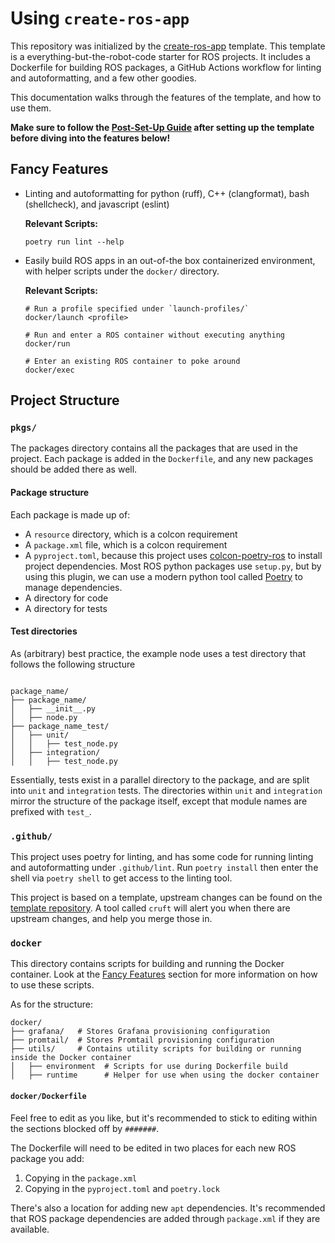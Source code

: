 # Using `create-ros-app`

This repository was initialized by the [create-ros-app](https://github.com/UrbanMachine/create-ros-app) template.
This template is a everything-but-the-robot-code starter for ROS projects. It includes a Dockerfile for building ROS packages, a GitHub Actions workflow for linting and autoformatting, and a few other goodies.

This documentation walks through the features of the template, and how to use them.

**Make sure to follow the [Post-Set-Up Guide](https://github.com/UrbanMachine/create-ros-app/blob/main/README.md#post-set-up-guide) after setting up the template before diving into the features below!**

## Fancy Features

- Linting and autoformatting for python (ruff), C++ (clangformat), bash (shellcheck), and javascript (eslint)
  
  **Relevant Scripts:**
  ```shell
  poetry run lint --help
  ```
- Easily build ROS apps in an out-of-the box containerized environment, with helper scripts under the `docker/` directory.
  
  **Relevant Scripts:**
  ```shell
  # Run a profile specified under `launch-profiles/`
  docker/launch <profile>
  
  # Run and enter a ROS container without executing anything
  docker/run
  
  # Enter an existing ROS container to poke around
  docker/exec
  ```

## Project Structure

### `pkgs/`

The packages directory contains all the packages that are used in the project. Each package is added in the `Dockerfile`, and any new packages should be added there as well.

#### Package structure
Each package is made up of:
- A `resource` directory, which is a colcon requirement
- A `package.xml` file, which is a colcon requirement
- A `pyproject.toml`, because this project uses [colcon-poetry-ros](https://github.com/UrbanMachine/colcon-poetry-ros) to install project dependencies. Most ROS python packages use `setup.py`, but by using this plugin, we can use a modern python tool called [Poetry](https://python-poetry.org/) to manage dependencies.
- A directory for code
- A directory for tests

#### Test directories

As (arbitrary) best practice, the example node uses a test directory that follows the following structure

```shell

package_name/
├── package_name/
│   ├── __init__.py
│   ├── node.py
├── package_name_test/
│   ├── unit/ 
│   │   ├── test_node.py
│   ├── integration/
│   │   ├── test_node.py

```

Essentially, tests exist in a parallel directory to the package, and are split into `unit` and `integration` tests. The directories within `unit` and `integration` mirror the structure of the package itself, except that module names are prefixed with `test_`.

### `.github/`

This project uses poetry for linting, and has some code for running linting and autoformatting under `.github/lint`.
Run `poetry install` then enter the shell via `poetry shell` to get access to the linting tool.

This project is based on a template, upstream changes can be found on the [template repository](https://github.com/UrbanMachine/create-ros-app).
A tool called `cruft` will alert you when there are upstream changes, and help you merge those in.

### `docker`

This directory contains scripts for building and running the Docker container. Look at the [Fancy Features](#fancy-features) section for more information on how to use these scripts.

As for the structure:

```shell
docker/
├── grafana/   # Stores Grafana provisioning configuration
├── promtail/  # Stores Promtail provisioning configuration
├── utils/     # Contains utility scripts for building or running inside the Docker container
│   ├── environment  # Scripts for use during Dockerfile build
│   ├── runtime      # Helper for use when using the docker container
```

#### `docker/Dockerfile`

Feel free to edit as you like, but it's recommended to stick to editing within the sections
blocked off by `#######`. 

The Dockerfile will need to be edited in two places for each new ROS package you add:


1. Copying in the `package.xml`
2. Copying in the `pyproject.toml` and `poetry.lock`

There's also a location for adding new `apt` dependencies. It's recommended that ROS package
dependencies are added through `package.xml` if they are available.